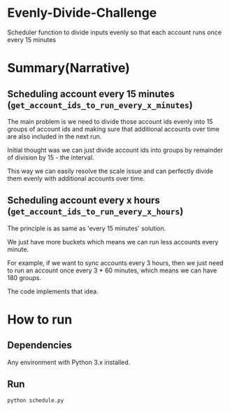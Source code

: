 # Evenly-Divide-Challenge
Scheduler function to divide inputs evenly so that each account runs once every 15 minutes

# Summary(Narrative)

## Scheduling account every 15 minutes (`get_account_ids_to_run_every_x_minutes`)
The main problem is we need to divide those account ids evenly into 15 groups of account ids and making sure that additional accounts over time are also included in the next run.

Initial thought was we can just divide account ids into groups by remainder of division by 15 - the interval.

This way we can easily resolve the scale issue and can perfectly divide them evenly with additional accounts over time.

## Scheduling account every x hours (`get_account_ids_to_run_every_x_hours`)
The principle is as same as 'every 15 minutes' solution.

We just have more buckets which means we can run less accounts every minute.

For example, if we want to sync accounts every 3 hours, then we just need to run an account once every 3 * 60 minutes, which means we can have 180 groups.



The code implements that idea.

# How to run

## Dependencies
Any environment with Python 3.x installed.


## Run

```sh
python schedule.py
```
